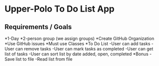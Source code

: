 # Upper-Polo To Do List App

## Requirements / Goals
*1-Day
*2-person group (we assign groups)
*Create GitHub Organization
*Use GitHub issues
*Must use Classes
*To Do List
  -User can add tasks
  -User can remove tasks
  -User can mark tasks as completed
  -User can get list of tasks
  -User can sort list by date added, open, completed
*Bonus
  -Save list to file
  -Read list from file